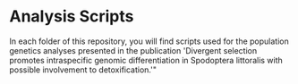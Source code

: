 # Analysis Scripts

In each folder of this repository, you will find scripts used for the population genetics analyses presented in the publication 'Divergent selection promotes intraspecific genomic differentiation in Spodoptera littoralis with possible involvement to detoxification.'"
